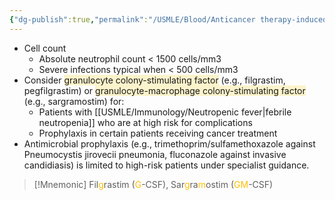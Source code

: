 ```yaml
---
{"dg-publish":true,"permalink":"/USMLE/Blood/Anticancer therapy-induced neutropenia/"}
---
```


- Cell count
	- Absolute neutrophil count < 1500 cells/mm3
	- Severe infections typical when < 500 cells/mm3
- Consider <span style="background:rgba(240, 200, 0, 0.2)">granulocyte colony-stimulating factor</span> (e.g., filgrastim, pegfilgrastim) or <span style="background:rgba(240, 200, 0, 0.2)">granulocyte-macrophage colony-stimulating factor</span> (e.g., sargramostim) for:
	- Patients with [[USMLE/Immunology/Neutropenic fever\|febrile neutropenia]] who are at high risk for complications 
	- Prophylaxis in certain patients receiving cancer treatment 
- Antimicrobial prophylaxis (e.g., trimethoprim/sulfamethoxazole against Pneumocystis jirovecii pneumonia, fluconazole against invasive candidiasis) is limited to high-risk patients under specialist guidance.
>[!Mnemonic] 
>Fil<font color="#ffc000">g</font>rastim (<font color="#ffc000">G</font>-CSF), Sar<font color="#ffc000">g</font>ra<font color="#ffc000">m</font>ostim (<font color="#ffc000">GM</font>-CSF)
